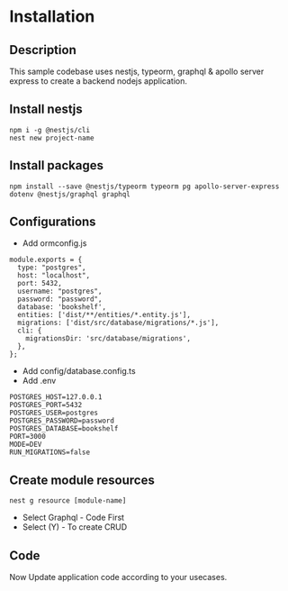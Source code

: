 # Installation

## Description

This sample codebase uses nestjs, typeorm, graphql & apollo server express to create a backend nodejs application.

## Install nestjs

```:bash
npm i -g @nestjs/cli
nest new project-name
```

## Install packages

`npm install --save @nestjs/typeorm typeorm pg apollo-server-express dotenv @nestjs/graphql graphql`

## Configurations

- Add ormconfig.js

```:js
module.exports = {
  type: "postgres",
  host: "localhost",
  port: 5432,
  username: "postgres",
  password: "password",
  database: 'bookshelf',
  entities: ['dist/**/entities/*.entity.js'],
  migrations: ['dist/src/database/migrations/*.js'],
  cli: {
    migrationsDir: 'src/database/migrations',
  },
};
```

- Add config/database.config.ts
- Add .env

```:env
POSTGRES_HOST=127.0.0.1
POSTGRES_PORT=5432
POSTGRES_USER=postgres
POSTGRES_PASSWORD=password
POSTGRES_DATABASE=bookshelf
PORT=3000
MODE=DEV
RUN_MIGRATIONS=false
```

## Create module resources

`nest g resource [module-name]`

- Select Graphql - Code First
- Select (Y) - To create CRUD

## Code

Now Update application code according to your usecases.
